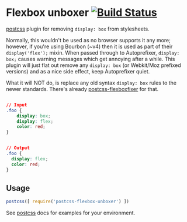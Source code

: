 # Flexbox unboxer [![Build Status][ci-img]][ci]

[postcss][] plugin for removing `display: box` from stylesheets.

Normally, this wouldn't be used as no browser supports it any more; however, if
you're using Bourbon (~v4) then it is used as part of their `display('flex');`
mixin. When passed through to Autoprefixer, `display: box;` causes warning
messages which get annoying after a while. This plugin will just flat out
remove any `display: box` (or Webkit/Moz prefixed versions) and as a nice side
effect, keep Autoprefixer quiet.

What it will NOT do, is replace any old syntax `display: box` rules to the
newer standards. There's already [postcss-flexboxfixer] for that.

```css

// Input
.foo {
    display: box;
    display: flex;
    color: red;
}
```

```css

// Output
.foo {
  display: flex;
  color: red;
}
```

## Usage

```js
postcss([ require('postcss-flexbox-unboxer') ])
```

See [postcss][] docs for examples for your environment.

[postcss]: https://github.com/postcss/postcss
[ci-img]: https://travis-ci.org/chapabu/postcss-flexbox-unboxer.svg
[ci]: https://travis-ci.org/chapabu/postcss-flexbox-unboxer
[postcss-flexboxfixer]: https://www.npmjs.com/package/postcss-flexboxfixer
